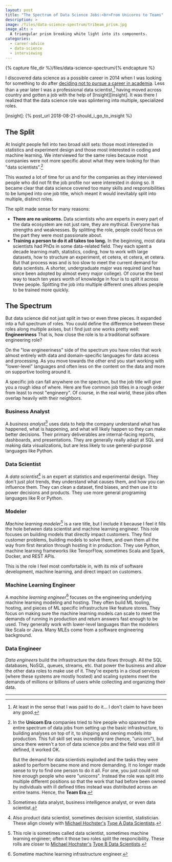 ```yaml
---
layout: post
title: "The Spectrum of Data Science Jobs:<br>From Unicorns to Teams"
description: >
image: /files/data-science-spectrum/tribeam_prism.jpg
image_alt: >
  A triangular prism breaking white light into its components.
categories:
  - career-advice
  - data-science
  - interviewing
---
```


{% capture file_dir %}/files/data-science-spectrum/{% endcapture %}

I discovered data science as a possible career in 2014 when I was looking for
something to do after [deciding not to pursue a career in academia][phd]. Less
than a year later I was a professional data scientist,[^pro] having moved
across country and gotten a job with the help of [Insight][insight]. It was
there I realized that the data science role was splintering into multiple,
specialized roles.

[phd]: /blog/should-i-get-a-phd/#but-there-are-no-jobs
[insight]: {% post_url 2018-08-21-should_i_go_to_insight %}

## The Split

At Insight people fell into two broad skill sets: those most interested in
statistics and experiment design and those most interested in coding and
machine learning. We interviewed for the same roles because most companies
were not more specific about what they were looking for than "data <span
class="nowrap">scientists".[^unicorn]</span>

This wasted a lot of time for us and for the companies as they interviewed
people who did not fit the job profile nor were interested in doing so.
It became clear that data science covered too many skills and responsibilities
to be lumped into one job title, which meant it would inevitably split into
multiple, distinct roles.

The split made sense for many reasons:

- **There are no unicorns.** Data scientists who are experts in every part of
  the data ecosystem are not just rare, they are mythical. Everyone has
  strengths and weaknesses. By splitting the role, people could focus on the
  part they were most passionate about.
- **Training a person to do it all takes too long.** In the beginning, most
  data scientists had PhDs in some data-related field. They each spent a
  decade learning math, statistics, coding, how to work with large datasets,
  how to structure an experiment, et cetera, et cetera, et cetera. But that
  process was and is too slow to meet the current demand for data scientists.
  A shorter, undergraduate major was required (and has since been adopted by
  almost every major college). Of course the best way to teach ten years worth
  of knowledge in four is to split it across three people. Splitting the job
  into multiple different ones allows people to be trained more quickly.

## The Spectrum

But data science did not just split in two or even three pieces. It expanded
into a full spectrum of roles. You could define the difference between these
roles along multiple axises, but I find just one works pretty well:
**Engineeriness** That is, how close the role is to a traditional software
engineering role?

On the "low engineeriness" side of the spectrum you have roles that work
almost entirely with data and domain-specific languages for data access and
processing. As you move towards the other end you start working with
"lower-level" languages and often less on the content on the data and more on
supportive tooling around it.

A specific job can fall anywhere on the spectrum, but the job title will give
you a rough idea of where. Here are five common job titles in a rough order
from least to most "engineery". Of course, in the real world, these jobs often
overlap heavily with their neighbors.

### Business Analyst

A _business analyst_[^biz] uses data to help the company understand what has
happened, what is happening, and what will likely happen so they can make
better decisions. Their primary deliverables are internal-facing reports,
dashboards, and presentations. They are generally really adapt at SQL and
making data visualizations, but are less likely to use general-purpose
languages like Python.

[^biz]: Sometimes data analyst, business intelligence analyst, or even data
    scientist.

### Data Scientist

A _data scientist_[^ds] is an expert at statistics and experimental design.
They don't just plot trends, they understand what causes them, and how you can
influence them. They can clean a dataset, find biases, and then use it to
power decisions and products. They use more general programing languages like
R or Python.

[^ds]: Also product data scientist, sometimes decision scientist,
    statistician. These align closely with [Michael
    Hochster's][@michaelhochster] [Type A Data Scientists][type_a_b].

[@michaelhochster]: https://twitter.com/michaelhochster
[type_a_b]: https://www.quora.com/What-is-data-science/answer/Michael-Hochster

### Modeler

_Machine learning modeler_[^mlm] is a rare title, but I include it because I
feel it fills the hole between data scientist and machine learning engineer.
This role focuses on building models that directly impact customers. They find
customer problems, building models to solve them, and own them all the way
from first iteration through hosting it in production. They use Python,
machine learning frameworks like TensorFlow, sometimes Scala and Spark,
Docker, and REST APIs.

This is the role I feel most comfortable in, with its mix of software
development, machine learning, and direct impact on customers.

[^mlm]: This role is sometimes called data scientist, sometimes machine
    learning engineer; often it those two roles split the responcibility.
    These rolls are closer to [Michael Hochster's][@michaelhochster] [Type B
    Data Scientists][type_a_b].

### Machine Learning Engineer

A _machine learning engineer_[^mle] focuses on the engineering underlying
machine learning modeling and hosting. They often build ML tooling, hosting,
and pieces of ML specific infrastructure like feature stores. They focus on
making sure the machine learning models can scale to meet the demands of
running in production and return answers fast enough to be used. They
generally work with lower-level languages than the modelers like Scala or
Java. Many MLEs come from a software engineering background.

[^mle]: Sometime machine learning infrastructure engineer.

### Data Engineer

_Data engineers_ build the infrastructure the data flows through. All the SQL
databases, NoSQL, queues, streams, etc. that power the business and allow the
other data roles to make use of it. They're experts in a cloud services (where
these systems are mostly hosted) and scaling systems meet the demands of
millions or billions of users while collecting and organizing their data.

---
[^pro]: At least in the sense that I was paid to do it... I don't claim to
        have been any good.

[^unicorn]: In the **Unicorn Era** companies tried to hire people who spanned
    the entire spectrum of data jobs from setting up the basic infrastructure,
    to building analyses on top of it, to shipping and owning models into
    production. This full skill set was incredibly rare (hence, "unicorn"),
    but since there weren't a ton of data science jobs and the field was still
    ill defined, it worked OK.

    But the demand for data scientists exploded and the tasks they were asked
    to perform became more and more demanding. It no longer made sense to try
    to find one person to do it all. For one, you just could not hire enough
    people who were "unicorns". Instead the role was split into multiple
    different positions so that the work that had before been owned by
    individuals with ill defined titles instead was distributed across an
    entire teams. Hence, the **Team Era**.
